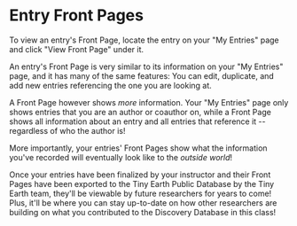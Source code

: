 # Entry Front Pages

To view an entry's Front Page, locate the entry on your "My Entries" page and click "View Front Page" under it.

An entry's Front Page is very similar to its information on your "My Entries" page, and it has many of the same features: You can edit, duplicate, and add new entries referencing the one you are looking at.

A Front Page however shows *more* information. Your "My Entries" page only shows entries that you are an author or coauthor on, while a Front Page shows all information about an entry and all entries that reference it -- regardless of who the author is!

More importantly, your entries' Front Pages show what the information you've recorded will eventually look like to the *outside world*!

Once your entries have been finalized by your instructor and their Front Pages have been exported to the Tiny Earth Public Database by the Tiny Earth team, they'll be viewable by future researchers for years to come! Plus, it'll be where you can stay up-to-date on how other researchers are building on what you contributed to the Discovery Database in this class!